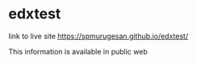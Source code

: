 # edxtest
link to live site https://spmurugesan.github.io/edxtest/

This information is available in public web
